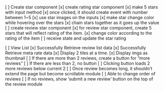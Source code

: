 [ ] Create star component
  [x] create rating star component
    [x] make 5 stars with input method
    [x] once clicked, it should create event with number between 1~5
    [x] use star images on the inputs
    [x] make star change color while hovering over the stars
    [x] chain stars together as it goes up the value
  [ ] create review star component
    [x] for review star component, create 5 stars that will reflect rating of the item.
    [x] change color according to the rating of the item
    [ ] receive state and update the star rating


[ ] View List
  [x] Successfully Retrieve review list data
  [x] Successfully Retrieve meta rate data
  [x] Display 2 tiles at a time.
  [x] Display imgs as thumbnail
  [ ] If there are more than 2 reviews, create a button for “more reviews”
  [ ] If there are less than 2, no button
  [ ] Clicking button loads 2 more reviews below current 2
  [ ] Once review becomes long, it shouldn’t extend the page but become scrollable module
  [ ] Able to change order of reviews
  [ ] If no reviews, show ‘submit a new review’ button on the top of the review module
